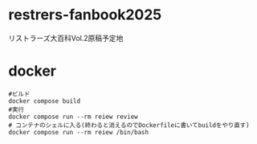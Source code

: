 # restrers-fanbook2025
リストラーズ大百科Vol.2原稿予定地

# docker

```
#ビルド
docker compose build
#実行
docker compose run --rm reiew review
# コンテナのシェルに入る(終わると消えるのでDockerfileに書いてbuildをやり直す)
docker compose run --rm reiew /bin/bash
```
